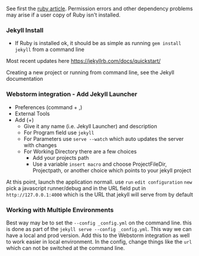 See first the [ruby article](https://github.com/swhalley/KnowledgeBase/blob/master/Ruby_Install.md). Permission errors and other dependency problems may arise if a user copy of Ruby isn't installed. 

### Jekyll Install 
* If Ruby is installed ok, it should be as simple as running `gem install jekyll` from a command line

Most recent updates here https://jekyllrb.com/docs/quickstart/

Creating a new project or running from command line, see the Jekyll documentation

### Webstorm integration - Add Jekyll Launcher
* Preferences (command + ,)
* External Tools
* Add (+)
    * Give it any name (i.e. Jekyll Launcher) and description
    * For Program field use `jekyll`
    * For Parameters use `serve --watch` which auto updates the server with changes
    * For Working Directory there are a few choices
        * Add your projects path
        * Use a variable `insert macro` and choose ProjectFileDir, Projectpath, or another choice which points to your jekyll project
        
At this point, launch the application normall. use `run` `edit configuration` `new` pick a javascript runner/debug and in the URL field put in `http://127.0.0.1:4000` which is the URL that jekyll will serve from by default

### Working with Multiple Environments
Best way may be to set the `--config _config.yml` on the command line. this is done as part of the `jekyll serve --config _config.yml`. This way we can have a local and prod version. Add this to the Webstorm integration as well to work easier in local environment. In the config, change things like the `url` which can not be switched at the command line.
